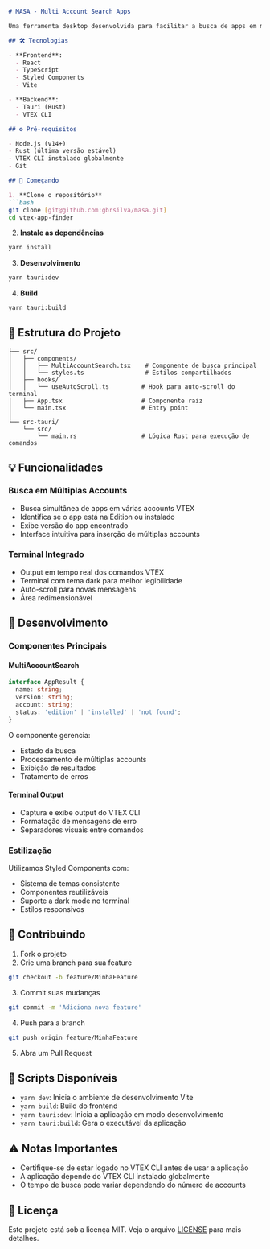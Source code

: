 ```markdown:README.md
# MASA - Multi Account Search Apps

Uma ferramenta desktop desenvolvida para facilitar a busca de apps em múltiplas accounts VTEX simultaneamente.

## 🛠️ Tecnologias

- **Frontend**:
  - React
  - TypeScript
  - Styled Components
  - Vite

- **Backend**:
  - Tauri (Rust)
  - VTEX CLI

## ⚙️ Pré-requisitos

- Node.js (v14+)
- Rust (última versão estável)
- VTEX CLI instalado globalmente
- Git

## 🚀 Começando

1. **Clone o repositório**
```bash
git clone [git@github.com:gbrsilva/masa.git]
cd vtex-app-finder
```

2. **Instale as dependências**
```bash
yarn install
```

3. **Desenvolvimento**
```bash
yarn tauri:dev
```

4. **Build**
```bash
yarn tauri:build
```

## 📁 Estrutura do Projeto

```
├── src/
│   ├── components/
│   │   ├── MultiAccountSearch.tsx    # Componente de busca principal
│   │   └── styles.ts                 # Estilos compartilhados
│   ├── hooks/
│   │   └── useAutoScroll.ts         # Hook para auto-scroll do terminal
│   ├── App.tsx                      # Componente raiz
│   └── main.tsx                     # Entry point
│
└── src-tauri/
    └── src/
        └── main.rs                  # Lógica Rust para execução de comandos
```

## 💡 Funcionalidades

### Busca em Múltiplas Accounts
- Busca simultânea de apps em várias accounts VTEX
- Identifica se o app está na Edition ou instalado
- Exibe versão do app encontrado
- Interface intuitiva para inserção de múltiplas accounts

### Terminal Integrado
- Output em tempo real dos comandos VTEX
- Terminal com tema dark para melhor legibilidade
- Auto-scroll para novas mensagens
- Área redimensionável

## 🔧 Desenvolvimento

### Componentes Principais

#### MultiAccountSearch
```typescript
interface AppResult {
  name: string;
  version: string;
  account: string;
  status: 'edition' | 'installed' | 'not found';
}
```

O componente gerencia:
- Estado da busca
- Processamento de múltiplas accounts
- Exibição de resultados
- Tratamento de erros

#### Terminal Output
- Captura e exibe output do VTEX CLI
- Formatação de mensagens de erro
- Separadores visuais entre comandos

### Estilização
Utilizamos Styled Components com:
- Sistema de temas consistente
- Componentes reutilizáveis
- Suporte a dark mode no terminal
- Estilos responsivos

## 🤝 Contribuindo

1. Fork o projeto
2. Crie uma branch para sua feature
```bash
git checkout -b feature/MinhaFeature
```
3. Commit suas mudanças
```bash
git commit -m 'Adiciona nova feature'
```
4. Push para a branch
```bash
git push origin feature/MinhaFeature
```
5. Abra um Pull Request

## 📝 Scripts Disponíveis

- `yarn dev`: Inicia o ambiente de desenvolvimento Vite
- `yarn build`: Build do frontend
- `yarn tauri:dev`: Inicia a aplicação em modo desenvolvimento
- `yarn tauri:build`: Gera o executável da aplicação

## ⚠️ Notas Importantes

- Certifique-se de estar logado no VTEX CLI antes de usar a aplicação
- A aplicação depende do VTEX CLI instalado globalmente
- O tempo de busca pode variar dependendo do número de accounts

## 📄 Licença

Este projeto está sob a licença MIT. Veja o arquivo [LICENSE](LICENSE) para mais detalhes.
```
